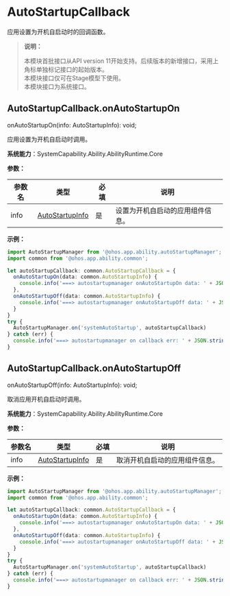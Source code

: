 # AutoStartupCallback

应用设置为开机自启动时的回调函数。

> **说明：**	
> 
> 本模块首批接口从API version 11开始支持。后续版本的新增接口，采用上角标单独标记接口的起始版本。  
> 本模块接口仅可在Stage模型下使用。  
> 本模块接口为系统接口。  

## AutoStartupCallback.onAutoStartupOn

onAutoStartupOn(info: AutoStartupInfo): void;

应用设置为开机自启动时调用。

**系统能力**：SystemCapability.Ability.AbilityRuntime.Core

**参数：**

| 参数名 | 类型 | 必填 | 说明 |
| -------- | -------- | -------- | -------- |
| info | [AutoStartupInfo](js-apis-inner-application-autoStartupInfo.md)   | 是 | 设置为开机自启动的应用组件信息。 |

**示例：**

```ts
import AutoStartupManager from '@ohos.app.ability.autoStartupManager';
import common from '@ohos.app.ability.common';

let autoStartupCallback: common.AutoStartupCallback = {
  onAutoStartupOn(data: common.AutoStartupInfo) {
    console.info('===> autostartupmanager onAutoStartupOn data: ' + JSON.stringify(data));
  },
  onAutoStartupOff(data: common.AutoStartupInfo) {
    console.info('===> autostartupmanager onAutoStartupOff data: ' + JSON.stringify(data));
  }
}
try {
  AutoStartupManager.on('systemAutoStartup', autoStartupCallback)
} catch (err) {
  console.info('===> autostartupmanager on callback err: ' + JSON.stringify(err));
}
```

## AutoStartupCallback.onAutoStartupOff

onAutoStartupOff(info: AutoStartupInfo): void;

取消应用开机自启动时调用。

**系统能力**：SystemCapability.Ability.AbilityRuntime.Core

**参数：**

| 参数名 | 类型            | 必填 | 说明                 |
| ------ | --------------- | ---- | -------------------- |
| info   | [AutoStartupInfo](js-apis-inner-application-autoStartupInfo.md)   | 是   | 取消开机自启动的应用组件信息。 |

**示例：**

```ts
import AutoStartupManager from '@ohos.app.ability.autoStartupManager';
import common from '@ohos.app.ability.common';

let autoStartupCallback: common.AutoStartupCallback = {
  onAutoStartupOn(data: common.AutoStartupInfo) {
    console.info('===> autostartupmanager onAutoStartupOn data: ' + JSON.stringify(data));
  },
  onAutoStartupOff(data: common.AutoStartupInfo) {
    console.info('===> autostartupmanager onAutoStartupOff data: ' + JSON.stringify(data));
  }
}
try {
  AutoStartupManager.on('systemAutoStartup', autoStartupCallback)
} catch (err) {
  console.info('===> autostartupmanager on callback err: ' + JSON.stringify(err));
}
```
